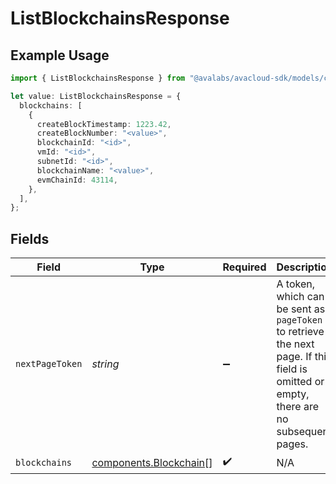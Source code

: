 # ListBlockchainsResponse

## Example Usage

```typescript
import { ListBlockchainsResponse } from "@avalabs/avacloud-sdk/models/components";

let value: ListBlockchainsResponse = {
  blockchains: [
    {
      createBlockTimestamp: 1223.42,
      createBlockNumber: "<value>",
      blockchainId: "<id>",
      vmId: "<id>",
      subnetId: "<id>",
      blockchainName: "<value>",
      evmChainId: 43114,
    },
  ],
};
```

## Fields

| Field                                                                                                                                  | Type                                                                                                                                   | Required                                                                                                                               | Description                                                                                                                            |
| -------------------------------------------------------------------------------------------------------------------------------------- | -------------------------------------------------------------------------------------------------------------------------------------- | -------------------------------------------------------------------------------------------------------------------------------------- | -------------------------------------------------------------------------------------------------------------------------------------- |
| `nextPageToken`                                                                                                                        | *string*                                                                                                                               | :heavy_minus_sign:                                                                                                                     | A token, which can be sent as `pageToken` to retrieve the next page. If this field is omitted or empty, there are no subsequent pages. |
| `blockchains`                                                                                                                          | [components.Blockchain](../../models/components/blockchain.md)[]                                                                       | :heavy_check_mark:                                                                                                                     | N/A                                                                                                                                    |